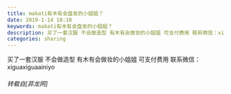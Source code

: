 ```yaml
---
title: makati有木有会盘发的小姐姐？
date: 2019-1-14 10:18
keywords: makati有木有会盘发的小姐姐？
description: 买了一套汉服 不会做造型 有木有会做妆的小姐姐 可支付费用 联系微信：xiguaxiguaainiyo
categories: sharing
---
```

<td class="t_f" id="postmessage_2686501">

买了一套汉服 不会做造型 有木有会做妆的小姐姐 可支付费用 联系微信：xiguaxiguaainiyo</td>
###### 转载自[菲龙网]